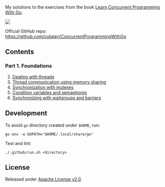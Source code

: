 My solutions to the exercises from the book [Learn Concurrent Programming With Go](https://www.manning.com/books/learn-concurrent-programming-with-go).

[![](https://github.com/asarkar/concurrent-programming-with-go/workflows/CI/badge.svg)](https://github.com/asarkar/concurrent-programming-with-go/actions)

Official GitHub repo: https://github.com/cutajarj/ConcurrentProgrammingWithGo

## Contents

### Part 1. Foundations
2. [Dealing with threads](ch02)
3. [Thread communication using memory sharing](ch03)
4. [Synchronization with mutexes](ch04)
5. [Condition variables and semaphores](ch05)
6. [Synchronizing with waitgroups and barriers](ch06)

## Development

To avoid `go` directory created under `$HOME`, run:
```
go env -w GOPATH="$HOME/.local/share/go"
```

Test and lint:
```
./.github/run.sh <directory>
```

## License

Released under [Apache License v2.0](LICENSE).